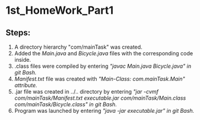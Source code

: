 # 1st_HomeWork_Part1
## Steps:
1. A directory hierarchy "com/mainTask" was created.
2. Added the *Main.java* and *Bicycle.java* files with the corresponding code inside.
3. .class files were compiled by entering *"javac Main.java Bicycle.java" in git Bash.*
4. *Manifest.txt* file was created with *"Main-Class: com.mainTask.Main" attribute.*
5. .jar file was created in ../.. directory by entering *"jar -cvmf com/mainTask/Manifest.txt executable.jar com/mainTask/Main.class com/mainTask/Bicycle.class" in git Bash.*
6. Program was launched by entering *"java -jar executable.jar" in git Bash.*
